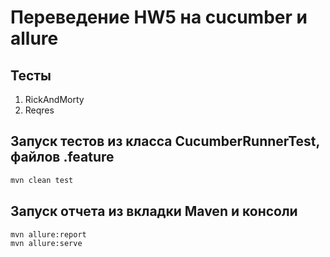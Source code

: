 
# Переведение HW5 на cucumber и allure

## Тесты

1. RickAndMorty
2. Reqres

## Запуск тестов из класса CucumberRunnerTest, файлов .feature
```bash
mvn clean test
```
## Запуск отчета из вкладки Maven и консоли
```bash
mvn allure:report
mvn allure:serve
```